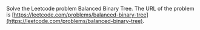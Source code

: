 Solve the Leetcode problem Balanced Binary Tree.
The URL of the problem is [https://leetcode.com/problems/balanced-binary-tree](https://leetcode.com/problems/balanced-binary-tree).
